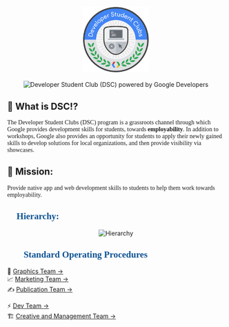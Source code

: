 <!-- Developer Student Club  (DSC) logo -->
<div align="center">
<img src="assets/logo.png" alt="Developer Student Club logo" width="30%">
<br>
<br>
<img src="https://dzwonsemrish7.cloudfront.net/items/3n3N3Z35091y3k131M0X/Image%202019-08-13%20at%203.44.24%20PM.png?v=a160c865" alt="Developer Student Club (DSC) powered by Google Developers">
</div>

<!-- What is DSC!? -->
<div>
<h2>🤔 What is DSC!?</h2>
<p style="font-family: Calibri">The Developer Student Clubs (DSC) program is a grassroots channel through which Google provides development skills for students, towards <strong>employability</strong>. In addition to workshops, Google also provides an opportunity for students to apply their newly gained skills to develop solutions for local organizations, and then provide visibility via showcases.</p>
</div>
<!-- DSC Mission -->
<div>
<h2>🚀 Mission:</h2>
<p style="font-family: Calibri">Provide native app and web development skills to students to help them work towards employability.</p>
</div>

<!-- DSC Hierarchy -->
<h2 style="color: #0B5394; font-family: Times New Roman; text-align: left">🎩 Hierarchy:</h2>
<div align="center">
<img src="https://dzwonsemrish7.cloudfront.net/items/2U2m3L1V0V454729202s/Image%202019-08-13%20at%203.54.19%20PM.png?v=64dfca43" alt="Hierarchy">
</div>

<!-- Standard Operating Procedures -->
<div>
<h2 style="color: #0B5394; font-family: Times New Roman">👨‍💻 Standard Operating Procedures</h2>
🍭 <a href="">Graphics Team → </a>
<br>
 📈 <a href="">Marketing Team →</a>
<br>
✍ <a href="">Publication Team →</a>

⚡ <a href=""> Dev Team →</a>
<br>
🏗 <a href="">Creative and Management Team →</a>

</div>
